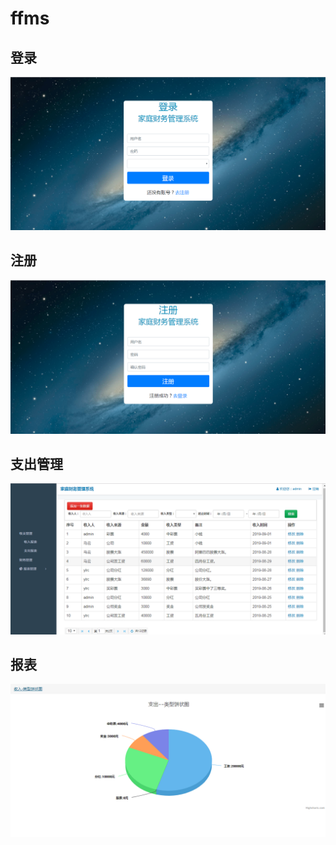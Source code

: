 # ffms



## 登录

![Alt text](https://github.com/hsmanzsz/ffms/blob/master/img/%E9%A1%B9%E7%9B%AE%E5%9B%BE%E7%89%87(3).png)



## 注册

![Alt text](https://github.com/hsmanzsz/ffms/blob/master/img/%E9%A1%B9%E7%9B%AE%E5%9B%BE%E7%89%87(4).png)

## 支出管理

![Alt text](https://github.com/hsmanzsz/ffms/blob/master/img/%E9%A1%B9%E7%9B%AE%E5%9B%BE%E7%89%87.png)

## 报表

![Alt text](https://github.com/hsmanzsz/ffms/blob/master/img/%E9%A1%B9%E7%9B%AE%E5%9B%BE%E7%89%87%20(2).png)


